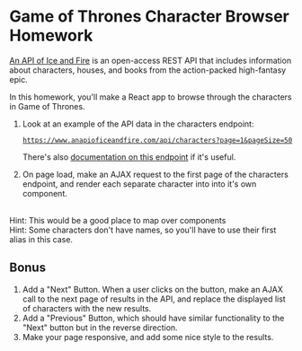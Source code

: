 # Game of Thrones Character Browser Homework

[An API of Ice and Fire](https://www.anapioficeandfire.com/) is an open-access REST API that includes information about characters, houses, and books from the action-packed high-fantasy epic.

In this homework, you'll make a React app to browse through the characters in Game of Thrones.

1. Look at an example of the API data in the characters endpoint:

    [`https://www.anapioficeandfire.com/api/characters?page=1&pageSize=50`](https://www.anapioficeandfire.com/api/characters?page=1&pageSize=50)

   There's also [documentation on this endpoint](https://www.anapioficeandfire.com/Documentation#characters) if it's useful.
1. On page load, make an AJAX request to the first page of the characters endpoint, and render each separate character into into it's own component.
<br>
   Hint: This would be a good place to map over components
   <br>
   Hint: Some characters don't have names, so you'll have to use their first alias in this case.

## Bonus
1. Add a "Next" Button. When a user clicks on the button, make an AJAX call to the next page of results in the API, and replace the displayed list of characters with the new results.
1. Add a "Previous" Button, which should have similar functionality to the "Next" button but in the reverse direction.
1. Make your page responsive, and add some nice style to the results.
